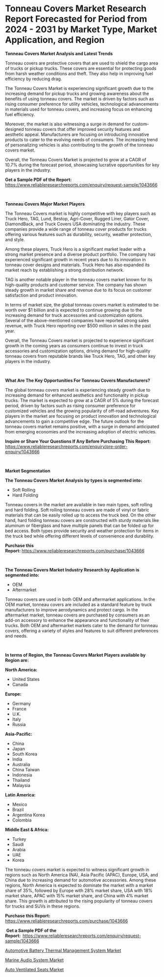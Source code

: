 <p><h1>Tonneau Covers Market Research Report Forecasted for Period from 2024 -  2031 by Market Type, Market Application, and Region</h1></p><p><strong>Tonneau Covers Market Analysis and Latest Trends</strong></p>
<p><p>Tonneau covers are protective covers that are used to shield the cargo area of trucks or pickup trucks. These covers are essential for protecting goods from harsh weather conditions and theft. They also help in improving fuel efficiency by reducing drag.</p><p>The Tonneau Covers Market is experiencing significant growth due to the increasing demand for pickup trucks and growing awareness about the benefits of using tonneau covers. The market is driven by factors such as rising consumer preference for utility vehicles, technological advancements in materials used for tonneau covers, and increasing focus on enhancing fuel efficiency.</p><p>Moreover, the market is also witnessing a surge in demand for custom-designed tonneau covers that offer improved security features and aesthetic appeal. Manufacturers are focusing on introducing innovative products to cater to the evolving needs of consumers. The increasing trend of personalizing vehicles is also contributing to the growth of the tonneau covers market.</p><p>Overall, the Tonneau Covers Market is projected to grow at a CAGR of 10.7% during the forecast period, showcasing lucrative opportunities for key players in the industry.</p></p>
<p><strong>Get a Sample PDF of the Report:&nbsp;</strong> <a href="https://www.reliableresearchreports.com/enquiry/request-sample/1043666">https://www.reliableresearchreports.com/enquiry/request-sample/1043666</a></p>
<p>&nbsp;</p>
<p><strong>Tonneau Covers Major Market Players</strong></p>
<p><p>The Tonneau Covers market is highly competitive with key players such as Truck Hero, TAG, Lund, Bestop, Agri-Cover, Rugged Liner, Gator Cover, DiamondBack, and Truck Covers USA dominating the industry. These companies provide a wide range of tonneau cover products for trucks offering various features such as durability, security, weather protection, and style.</p><p>Among these players, Truck Hero is a significant market leader with a strong market presence and a diverse product portfolio. The company has experienced significant growth in recent years due to its innovation in tonneau cover designs and materials. Truck Hero has also expanded its market reach by establishing a strong distribution network.</p><p>TAG is another notable player in the tonneau covers market known for its high-quality products and customer service. The company has shown steady growth in market share and revenue due to its focus on customer satisfaction and product innovation.</p><p>In terms of market size, the global tonneau covers market is estimated to be worth over $1 billion and is expected to continue growing due to the increasing demand for truck accessories and customization options. Several of the above-mentioned companies have reported strong sales revenue, with Truck Hero reporting over $500 million in sales in the past year.</p><p>Overall, the Tonneau Covers market is projected to experience significant growth in the coming years as consumers continue to invest in truck accessories and customization options, driving demand for high-quality tonneau covers from reputable brands like Truck Hero, TAG, and other key players in the industry.</p></p>
<p>&nbsp;</p>
<p><strong>What Are The Key Opportunities For Tonneau Covers Manufacturers?</strong></p>
<p><p>The global tonneau covers market is experiencing steady growth due to increasing demand for enhanced aesthetics and functionality in pickup trucks. The market is expected to grow at a CAGR of 5% during the forecast period, driven by factors such as rising consumer preference for customized vehicles and the growing popularity of off-road adventures. Key players in the market are focusing on product innovation and technological advancements to gain a competitive edge. The future outlook for the tonneau covers market remains positive, with a surge in demand anticipated from emerging economies and the increasing adoption of electric vehicles.</p></p>
<p><strong>Inquire or Share Your Questions If Any Before Purchasing This Report:</strong> <a href="https://www.reliableresearchreports.com/enquiry/pre-order-enquiry/1043666">https://www.reliableresearchreports.com/enquiry/pre-order-enquiry/1043666</a></p>
<p>&nbsp;</p>
<p><strong>Market Segmentation</strong></p>
<p><strong>The Tonneau Covers Market Analysis by types is segmented into:</strong></p>
<p><ul><li>Soft Rolling</li><li>Hard Folding</li></ul></p>
<p><p>Tonneau covers in the market are available in two main types, soft rolling and hard folding. Soft rolling tonneau covers are made of vinyl or fabric materials that can be easily rolled up to access the truck bed. On the other hand, hard folding tonneau covers are constructed with sturdy materials like aluminum or fiberglass and have multiple panels that can be folded up for bed access. Both types provide security and weather protection for items in the truck bed while offering different levels of convenience and durability.</p></p>
<p><strong>Purchase this Report:&nbsp;</strong><a href="https://www.reliableresearchreports.com/purchase/1043666">https://www.reliableresearchreports.com/purchase/1043666</a></p>
<p>&nbsp;</p>
<p><strong>The Tonneau Covers Market Industry Research by Application is segmented into:</strong></p>
<p><ul><li>OEM</li><li>Aftermarket</li></ul></p>
<p><p>Tonneau covers are used in both OEM and aftermarket applications. In the OEM market, tonneau covers are included as a standard feature by truck manufacturers to improve aerodynamics and protect cargo. In the aftermarket market, tonneau covers are purchased by consumers as an add-on accessory to enhance the appearance and functionality of their trucks. Both OEM and aftermarket markets cater to the demand for tonneau covers, offering a variety of styles and features to suit different preferences and needs.</p></p>
<p>&nbsp;</p>
<p><strong>In terms of Region, the Tonneau Covers Market Players available by Region are:</strong></p>
<p>
    <p> <strong> North America: </strong>
        <ul>
            <li>United States</li>
            <li>Canada</li>
        </ul>
        </p> 
    <p> <strong> Europe: </strong>
        <ul>
            <li>Germany</li>
            <li>France</li>
            <li>U.K.</li>
            <li>Italy</li>
            <li>Russia</li>
        </ul>
        </p> 
    <p> <strong> Asia-Pacific: </strong>
        <ul>
            <li>China</li>
            <li>Japan</li>
            <li>South Korea</li>
            <li>India</li>
            <li>Australia</li>
            <li>China Taiwan</li>
            <li>Indonesia</li>
            <li>Thailand</li>
            <li>Malaysia</li>
        </ul>
        </p> 
    <p> <strong> Latin America: </strong>
        <ul>
            <li>Mexico</li>
            <li>Brazil</li>
            <li>Argentina Korea</li>
            <li>Colombia</li>
        </ul>
        </p> 
    <p> <strong> Middle East & Africa: </strong>
        <ul>
            <li>Turkey</li>
            <li>Saudi</li>
            <li>Arabia</li>
            <li>UAE</li>
            <li>Korea</li>
        </ul>
    </p>
    </p>
<p><p>The tonneau covers market is expected to witness significant growth in regions such as North America (NA), Asia Pacific (APAC), Europe, USA, and China due to increasing demand for automotive accessories. Among these regions, North America is expected to dominate the market with a market share of 35%, followed by Europe with 28% market share, USA with 18% market share, APAC with 15% market share, and China with 4% market share. This growth is attributed to the rising popularity of tonneau covers for trucks and SUVs in these regions.</p></p>
<p><strong>Purchase this Report: </strong><a href="https://www.reliableresearchreports.com/purchase/1043666">https://www.reliableresearchreports.com/purchase/1043666</a></p>
<p>&nbsp;<strong>Get a Sample PDF of the Report:&nbsp;&nbsp;</strong><a href="https://www.reliableresearchreports.com/enquiry/request-sample/1043666">https://www.reliableresearchreports.com/enquiry/request-sample/1043666</a></p>
<p><strong></strong></p>
<p><p><a href="https://github.com/Hazelklievgspy6vdcsmu106w/Market-Research-Report-List-1/blob/main/automotive-battery-thermal-management-system-market.md">Automotive Battery Thermal Management System Market</a></p><p><a href="https://github.com/joannagoyvaerts/Market-Research-Report-List-1/blob/main/marine-audio-system-market.md">Marine Audio System Market</a></p><p><a href="https://github.com/lubmix/Market-Research-Report-List-1/blob/main/auto-ventilated-seats-market.md">Auto Ventilated Seats Market</a></p></p>